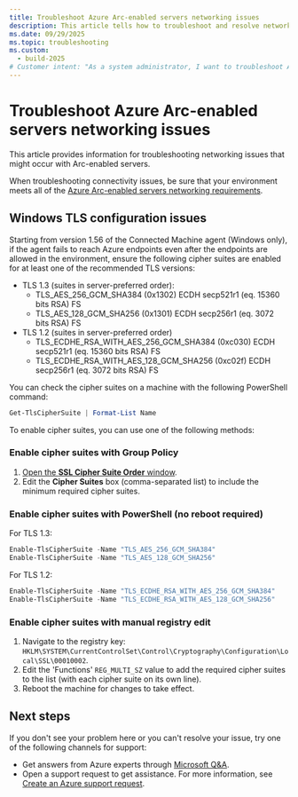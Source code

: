 ```yaml
---
title: Troubleshoot Azure Arc-enabled servers networking issues
description: This article tells how to troubleshoot and resolve networking issues with Azure Arc-enabled servers.
ms.date: 09/29/2025
ms.topic: troubleshooting
ms.custom:
  - build-2025
# Customer intent: "As a system administrator, I want to troubleshoot Azure Connected Machine agent connection errors, so that I can ensure successful configuration and management of Azure Arc-enabled servers."
---
```


# Troubleshoot Azure Arc-enabled servers networking issues

This article provides information for troubleshooting networking issues that might occur with Arc-enabled servers.

When troubleshooting connectivity issues, be sure that your environment meets all of the [Azure Arc-enabled servers networking requirements](./agent-overview.md).

## Windows TLS configuration issues

Starting from version 1.56 of the Connected Machine agent (Windows only), if the agent fails to reach Azure endpoints even after the endpoints are allowed in the environment, ensure the following cipher suites are enabled for at least one of the recommended TLS versions:

- TLS 1.3 (suites in server-preferred order):
  - TLS_AES_256_GCM_SHA384 (0x1302)   ECDH secp521r1 (eq. 15360 bits RSA)   FS
  - TLS_AES_128_GCM_SHA256 (0x1301)   ECDH secp256r1 (eq. 3072 bits RSA)   FS
- TLS 1.2 (suites in server-preferred order)
  - TLS_ECDHE_RSA_WITH_AES_256_GCM_SHA384 (0xc030)   ECDH secp521r1 (eq. 15360 bits RSA)   FS
  - TLS_ECDHE_RSA_WITH_AES_128_GCM_SHA256 (0xc02f)   ECDH secp256r1 (eq. 3072 bits RSA)   FS

You can check the cipher suites on a machine with the following PowerShell command:

```powershell
Get-TlsCipherSuite | Format-List Name
```

To enable cipher suites, you can use one of the following methods:

### Enable cipher suites with Group Policy

1. [Open the **SSL Cipher Suite Order** window](/windows-server/security/tls/manage-tls).
1. Edit the **Cipher Suites** box (comma-separated list) to include the minimum required cipher suites.

### Enable cipher suites with PowerShell (no reboot required)

For TLS 1.3:

```powershell
Enable-TlsCipherSuite -Name "TLS_AES_256_GCM_SHA384"
Enable-TlsCipherSuite -Name "TLS_AES_128_GCM_SHA256"
```

For TLS 1.2:

```powershell
Enable-TlsCipherSuite -Name "TLS_ECDHE_RSA_WITH_AES_256_GCM_SHA384"
Enable-TlsCipherSuite -Name "TLS_ECDHE_RSA_WITH_AES_128_GCM_SHA256"
```

### Enable cipher suites with manual registry edit

1. Navigate to the registry key: `HKLM\SYSTEM\CurrentControlSet\Control\Cryptography\Configuration\Local\SSL\00010002`.
1. Edit the 'Functions' `REG_MULTI_SZ` value to add the required cipher suites to the list (with each cipher suite on its own line).
1. Reboot the machine for changes to take effect.

## Next steps

If you don't see your problem here or you can't resolve your issue, try one of the following channels for support:

- Get answers from Azure experts through [Microsoft Q&A](/answers/topics/azure-arc.html).
- Open a support request to get assistance. For more information, see [Create an Azure support request](/azure/azure-portal/supportability/how-to-create-azure-support-request).
